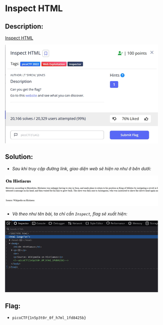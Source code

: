 # Inspect HTML

## Description:

[Inspect HTML](http://saturn.picoctf.net:50920/)

![DES](../Inspect-HTML/images/des.jpg)

## Solution:

* *Sau khi truy cập đường link, giao diện web sẽ hiện ra như ở bên dưới:*

![1](../Inspect-HTML/images/image2.jpg)

* *Và theo như tên bài, ta chỉ cần `Inspect`, flag sẽ xuất hiện:*

![2](../Inspect-HTML/images/image1.jpg)

## Flag:

* `picoCTF{1n5p3t0r_0f_h7ml_1fd8425b}`